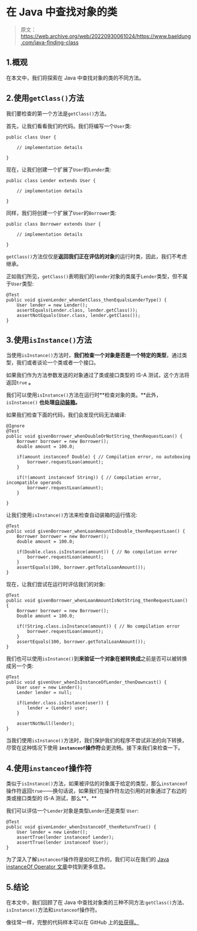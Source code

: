 # 在 Java 中查找对象的类

> 原文：<https://web.archive.org/web/20220930061024/https://www.baeldung.com/java-finding-class>

## 1.概观

在本文中，我们将探索在 Java 中查找对象的类的不同方法。

## 2.使用`getClass()`方法

我们要检查的第一个方法是`getClass()`方法。

首先，让我们看看我们的代码。我们将编写一个`User`类:

```
public class User {

    // implementation details

}
```

现在，让我们创建一个扩展了`User`的`Lender`类:

```
public class Lender extends User {

    // implementation details

}
```

同样，我们将创建一个扩展了`User`的`Borrower`类:

```
public class Borrower extends User {

    // implementation details

}
```

`getClass()`方法仅仅是**返回我们正在评估的对象**的运行时类，因此，我们不考虑继承。

正如我们所见，`getClass()`表明我们的`lender`对象的类属于`Lender`类型，但不属于`User`类型:

```
@Test
public void givenLender_whenGetClass_thenEqualsLenderType() {
    User lender = new Lender();
    assertEquals(Lender.class, lender.getClass());
    assertNotEquals(User.class, lender.getClass());
}
```

## 3.使用`isInstance()`方法

当使用`isInstance()`方法时，**我们检查一个对象是否是一个特定的类型**，通过类型，我们或者谈论一个类或者一个接口。

如果我们作为方法参数发送的对象通过了类或接口类型的 IS-A 测试，这个方法将返回`true` **。**

我们可以使用`isInstance()`方法在运行时**检查对象的类。**此外，`isInstance()` **也处理[自动装箱](/web/20221208143830/https://www.baeldung.com/java-wrapper-classes#autoboxing-and-unboxing)。**

如果我们检查下面的代码，我们会发现代码无法编译:

```
@Ignore
@Test
public void givenBorrower_whenDoubleOrNotString_thenRequestLoan() {
    Borrower borrower = new Borrower();
    double amount = 100.0;

    if(amount instanceof Double) { // Compilation error, no autoboxing
        borrower.requestLoan(amount);
    }

    if(!(amount instanceof String)) { // Compilation error, incompatible operands
        borrower.requestLoan(amount);
    }

}
```

让我们使用`isInstance()`方法来检查自动装箱的运行情况:

```
@Test
public void givenBorrower_whenLoanAmountIsDouble_thenRequestLoan() {
    Borrower borrower = new Borrower();
    double amount = 100.0;

    if(Double.class.isInstance(amount)) { // No compilation error
        borrower.requestLoan(amount);
    }
    assertEquals(100, borrower.getTotalLoanAmount());
}
```

现在，让我们尝试在运行时评估我们的对象:

```
@Test
public void givenBorrower_whenLoanAmountIsNotString_thenRequestLoan() {
    Borrower borrower = new Borrower();
    Double amount = 100.0;

    if(!String.class.isInstance(amount)) { // No compilation error
        borrower.requestLoan(amount);
    }
    assertEquals(100, borrower.getTotalLoanAmount());
}
```

我们也可以使用`isInstance()`到**来验证一个对象在被转换成**之前是否可以被转换成另一个类:

```
@Test
public void givenUser_whenIsInstanceOfLender_thenDowncast() {
    User user = new Lender();
    Lender lender = null;

    if(Lender.class.isInstance(user)) {
        lender = (Lender) user;
    }

    assertNotNull(lender);
}
```

当我们使用`isInstance()`方法时，我们保护我们的程序不尝试非法的向下转换，尽管在这种情况下使用 **`instanceof`操作符**会更流畅。接下来我们来检查一下。

## 4.使用`instanceof`操作符

类似于`isInstance()`方法，如果被评估的对象属于给定的类型，那么`instanceof`操作符返回`true`——换句话说，如果我们在操作符左边引用的对象通过了右边的类或接口类型的 IS-A 测试，那么**。**

我们可以评估一个`Lender`对象是类型`Lender`还是类型 `User`:

```
@Test
public void givenLender_whenInstanceOf_thenReturnTrue() {
    User lender = new Lender();
    assertTrue(lender instanceof Lender);
    assertTrue(lender instanceof User);
}
```

为了深入了解`instanceof`操作符是如何工作的，我们可以在我们的 [Java instanceOf Operator 文章](/web/20221208143830/https://www.baeldung.com/java-instanceof)中找到更多信息。

## 5.结论

在本文中，我们回顾了在 Java 中查找对象类的三种不同方法:`getClass()`方法、`isInstance()`方法和`instanceof`操作符。

像往常一样，完整的代码样本可以在 GitHub 上的[处获得。](https://web.archive.org/web/20221208143830/https://github.com/eugenp/tutorials/tree/master/core-java-modules/core-java-lang-operators)